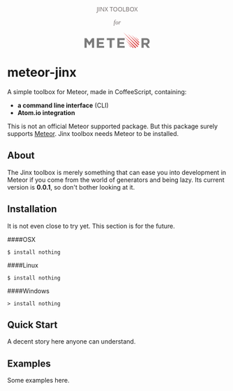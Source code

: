 
<p align="center" class="h4" style="font-family: Open Sans; color: #706969">JINX TOOLBOX<p align="center" style="font-family: Georgia; color: #706969; font-style: italic">
for
</p></p>

<p align="center">
<svg width="150px" xmlns="http://www.w3.org/2000/svg" viewBox="0 0 250 59.977626" preserveAspectRatio="xMinYMid meet"><g fill="#df4f4f"><path d="M148.32 0l52.385 55.49s1.785 1.258 3.15-.21c1.365-1.47.315-2.937.315-2.937L148.32 0z"/><path d="M164.906 5.245L204.8 48.252s1.784 1.258 3.15-.21c1.364-1.47.314-2.937.314-2.937l-43.358-39.86z"/><path d="M153.253 16.47l39.894 43.006s1.784 1.258 3.15-.21c1.364-1.47.314-2.937.314-2.937l-43.357-39.86z"/><path d="M178.93 9.755l27.87 30.047s1.247.88 2.2-.147c.954-1.026.22-2.052.22-2.052L178.93 9.755z"/><path d="M157.092 29.476l27.87 30.046s1.248.88 2.202-.147c.953-1.026.22-2.052.22-2.052l-30.292-27.847z"/><path d="M193.252 16.26l12.632 13.658s.616.412 1.088-.07c.472-.48.11-.96.11-.96l-13.83-12.63z"/><path d="M164.067 43.322l12.632 13.66s.615.41 1.087-.07.11-.96.11-.96l-13.83-12.63z"/></g><path d="M217.844 22.458V59.3h8.344V47.427h6.25l8.03 11.875H250l-8.938-12.78S249 43.395 249 34.895c0-12-10.906-12.437-10.906-12.437h-20.25zm8.28 7.125h10.407s4.44-.265 4.44 5.375-4.44 5.375-4.44 5.375h-10.405v-10.75z" fill="#7b7b7b"/><path d="M125.595 22.47V59.3h27.976v-7.128h-19.64V44.45h16.963v-7.13H133.93v-7.728h19.64V22.47h-27.975z" fill="#7b7b7b"/><path d="M85.12 22.47v7.128h11.01V59.3h8.334V29.6h11.012v-7.13H85.12z" fill="#7b7b7b"/><path d="M47.024 22.47V59.3H75v-7.128H55.357V44.45H72.32v-7.13H55.358v-7.728H75V22.47H47.024z" fill="#7b7b7b"/><path d="M0 22.468v36.834h8.328V36.13l10.12 14.85 10.123-14.85v23.17h8.335V22.468H28.57l-10.123 15.15-10.12-15.15H0z" fill="#7b7b7b"/></svg>
</p>

# meteor-jinx
A simple toolbox for Meteor, made in CoffeeScript, containing:

- **a command line interface** (CLI)
- **Atom.io integration**

This is not an official Meteor supported package. But this package surely supports [Meteor](https://www.meteor.com). Jinx toolbox needs Meteor to be installed. 

## About
The Jinx toolbox is merely something that can ease you into development in Meteor if you come from the world of generators and being lazy. Its current version is **0.0.1**, so don't bother looking at it.

## Installation
It is not even close to try yet. This section is for the future.

####OSX
````
$ install nothing
````

####Linux
````
$ install nothing
````

####Windows
````
> install nothing
````

## Quick Start

A decent story here anyone can understand.

## Examples

Some examples here.
